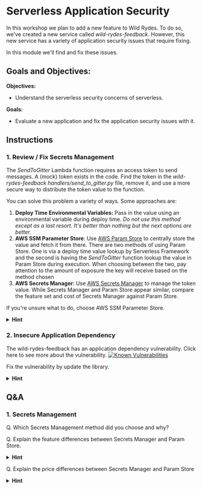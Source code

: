 # Serverless Application Security

In this workshop we plan to add a new feature to Wild Rydes. To do so, we've created a new service called _wild-rydes-feedback_. However, this new service has a variety of application security issues that require fixing.

In this module we'll find and fix these issues.

## Goals and Objectives:

**Objectives:**
* Understand the serverless security concerns of serverless.

**Goals:**
* Evaluate a new application and fix the application security issues with it.

## Instructions

### 1. Review / Fix Secrets Management
The _SendToGitter_ Lambda function requires an access token to send messages. A (mock) token exists in the code. Find the token in the *wild-rydes-feedback* *handlers/send_to_gitter.py* file, remove it, and use a more secure way to distribute the token value to the function.

You can solve this problem a variety of ways. Some approaches are:

1) **Deploy Time Environmental Variables:** Pass in the value using an environmental variable during deploy time. *Do not use this method except as a last resort. It's better than nothing but the next options are better.*
1) **AWS SSM Parameter Store**: Use [AWS Param Store](https://aws.amazon.com/systems-manager/features/#Parameter_Store) to centrally store the value and fetch it from there. There are two methods of using Param Store. One is via a deploy time value lookup by Serverless Framework and the second is having the _SendToGitter_ function lookup the value in Param Store during execution. When choosing between the two, pay attention to the amount of exposure the key will receive based on the method chosen
1) **AWS Secrets Manager**: Use [AWS Secrets Manager](https://aws.amazon.com/secrets-manager/) to manage the token value. While Secrets Manager and Param Store appear similar, compare the feature set and cost of Secrets Manager against Param Store.

If you're unsure what to do, choose AWS SSM Parameter Store.

<details>
<summary><strong>Hint</strong></summary>
<p>

The token value is: lz7puf62hei8f2mty2teuwq0m740i73kxm65iihy

</p>
</details>

### 2. Insecure Application Dependency

The wild-rydes-feedback has an application dependency vulnerability. Click here to see more about the vulnerability. [![Known Vulnerabilities](https://snyk.io/test/github/ServerlessOpsIO/wild-rydes-feedback/badge.svg)](https://snyk.io/test/github/ServerlessOpsIO/wild-rydes-feedback)

Fix the vulnerability by update the library.

<details>
<summary><strong>Hint</strong></summary>
<p>

Update the _requests_ module in _requirements.txt_ from version 2.19.1 to the latest version found here:

* https://pypi.org/project/requests/
</p>
</details>


## Q&A

### 1. Secrets Management

Q. Which Secrets Management method did you choose and why?

Q. Explain the feature differences between Secrets Manager and Param Store.

<details>
<summary><strong>Hint</strong></summary>
<p>

Compare the ability to rotate values using each service.
</p>
</details>

Q. Explain the price differences between Secrets Manager and Param Store
<details>
<summary><strong>Hint</strong></summary>
<p>

See the respective pricing pages:

* [SSM Param Store](https://aws.amazon.com/systems-manager/pricing/)
* [Secrets Manager](https://aws.amazon.com/secrets-manager/pricing/)
<details>
<summary><strong>Hint</strong></summary>
<p>



